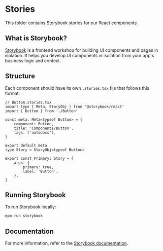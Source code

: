 # Stories

This folder contains Storybook stories for our React components.

## What is Storybook?

[Storybook](https://storybook.js.org/) is a frontend workshop for building UI components and pages in isolation. It helps you develop UI components in isolation from your app's business logic and context.

## Structure

Each component should have its own `.stories.tsx` file that follows this format:

```tsx
// Button.stories.tsx
import type { Meta, StoryObj } from '@storybook/react'
import { Button } from './Button'

const meta: Meta<typeof Button> = {
	component: Button,
	title: 'Components/Button',
	tags: ['autodocs'],
}

export default meta
type Story = StoryObj<typeof Button>

export const Primary: Story = {
	args: {
		primary: true,
		label: 'Button',
	},
}
```

## Running Storybook

To run Storybook locally:

```bash
npm run storybook
```

## Documentation

For more information, refer to the [Storybook documentation](https://storybook.js.org/docs/react/get-started/introduction).
